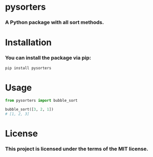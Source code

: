 # pysorters
###  A Python package with all sort methods.
# Installation
### You can install the package via pip:
```bash
pip install pysorters
```
# Usage
```python
from pysorters import bubble_sort

bubble_sort([3, 2, 1])
# [1, 2, 3]
```
# License
### This project is licensed under the terms of the MIT license.
